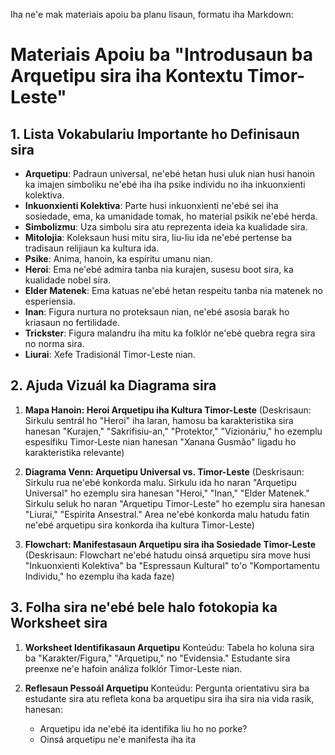 Iha ne'e mak materiais apoiu ba planu lisaun, formatu iha Markdown:

# Materiais Apoiu ba "Introdusaun ba Arquetipu sira iha Kontextu Timor-Leste"

## 1. Lista Vokabulariu Importante ho Definisaun sira

- **Arquetipu**: Padraun universal, ne'ebé hetan husi uluk nian husi hanoin ka imajen simboliku ne'ebé iha iha psike individu no iha inkuonxienti kolektiva.
- **Inkuonxienti Kolektiva**: Parte husi inkuonxienti ne'ebé sei iha sosiedade, ema, ka umanidade tomak, ho material psikik ne'ebé herda.
- **Simbolizmu**: Uza simbolu sira atu reprezenta ideia ka kualidade sira.
- **Mitolojia**: Koleksaun husi mitu sira, liu-liu ida ne'ebé pertense ba tradisaun relijiaun ka kultura ida.
- **Psike**: Anima, hanoin, ka espíritu umanu nian.
- **Heroi**: Ema ne'ebé admira tanba nia kurajen, susesu boot sira, ka kualidade nobel sira.
- **Elder Matenek**: Ema katuas ne'ebé hetan respeitu tanba nia matenek no esperiensia.
- **Inan**: Figura nurtura no proteksaun nian, ne'ebé asosia barak ho kriasaun no fertilidade.
- **Trickster**: Figura malandru iha mitu ka folklór ne'ebé quebra regra sira no norma sira.
- **Liurai**: Xefe Tradisionál Timor-Leste nian.

## 2. Ajuda Vizuál ka Diagrama sira

1. **Mapa Hanoin: Heroi Arquetipu iha Kultura Timor-Leste**
   (Deskrisaun: Sirkulu sentrál ho "Heroi" iha laran, hamosu ba karakteristika sira hanesan "Kurajen," "Sakrifisiu-an," "Protektor," "Vizionáriu," ho ezemplu espesífiku Timor-Leste nian hanesan "Xanana Gusmão" ligadu ho karakteristika relevante)

2. **Diagrama Venn: Arquetipu Universal vs. Timor-Leste**
   (Deskrisaun: Sirkulu rua ne'ebé konkorda malu. Sirkulu ida ho naran "Arquetipu Universal" ho ezemplu sira hanesan "Heroi," "Inan," "Elder Matenek." Sirkulu seluk ho naran "Arquetipu Timor-Leste" ho ezemplu sira hanesan "Liurai," "Espirita Ansestral." Area ne'ebé konkorda malu hatudu fatin ne'ebé arquetipu sira konkorda iha kultura Timor-Leste)

3. **Flowchart: Manifestasaun Arquetipu sira iha Sosiedade Timor-Leste**
   (Deskrisaun: Flowchart ne'ebé hatudu oinsá arquetipu sira move husi "Inkuonxienti Kolektiva" ba "Espressaun Kultural" to'o "Komportamentu Individu," ho ezemplu iha kada faze)

## 3. Folha sira ne'ebé bele halo fotokopia ka Worksheet sira

1. **Worksheet Identifikasaun Arquetipu**
   Konteúdu: Tabela ho koluna sira ba "Karakter/Figura," "Arquetipu," no "Evidensia." Estudante sira preenxe ne'e hafoin análiza folklór Timor-Leste nian.

2. **Reflesaun Pessoál Arquetipu**
   Konteúdu: Pergunta orientativu sira ba estudante sira atu refleta kona ba arquetipu sira iha sira nia vida rasik, hanesan:
   - Arquetipu ida ne'ebé ita identifika liu ho no porke?
   - Oinsá arquetipu ne'e manifesta iha ita